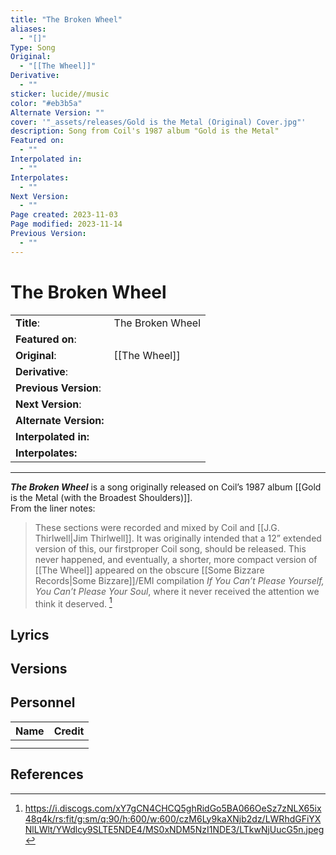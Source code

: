 ```yaml
---
title: "The Broken Wheel"
aliases:
  - "[]"
Type: Song
Original:
  - "[[The Wheel]]"
Derivative:
  - ""
sticker: lucide//music
color: "#eb3b5a"
Alternate Version: ""
cover: '"_assets/releases/Gold is the Metal (Original) Cover.jpg"'
description: Song from Coil's 1987 album "Gold is the Metal"
Featured on:
  - ""
Interpolated in:
  - ""
Interpolates:
  - ""
Next Version:
  - ""
Page created: 2023-11-03
Page modified: 2023-11-14
Previous Version:
  - ""
---
```


# The Broken Wheel

|  |  |
| --- | --- |
| __Title__: | The Broken Wheel |
| __Featured on__: |  |
| __Original__: | [[The Wheel]] |
| __Derivative__: |  |
| __Previous Version__: |  |
| __Next Version__: |  |
| __Alternate Version:__ |  |
| __Interpolated in:__ |  |
| __Interpolates:__ |  |

---

*__The Broken Wheel__* is a song originally released on Coil’s 1987 album [[Gold is the Metal (with the Broadest Shoulders)]].  
From the liner notes:

> These sections were recorded and mixed by Coil and [[J.G. Thirlwell|Jim Thirlwell]]. It was originally intended that a 12” extended version of this, our firstproper Coil song, should be released. This never happened, and eventually, a shorter, more compact version of [[The Wheel]] appeared on the obscure [[Some Bizzare Records|Some Bizzare]]/EMI compilation *If You Can’t Please Yourself, You Can’t Please Your Soul*, where it never received the attention we think it deserved. [^1]

## Lyrics

## Versions

## Personnel

|Name|Credit|
|---|---|
|||
|||

## References

[^1]: <https://i.discogs.com/xY7gCN4CHCQ5ghRidGo5BA066OeSz7zNLX65ix48q4k/rs:fit/g:sm/q:90/h:600/w:600/czM6Ly9kaXNjb2dz/LWRhdGFiYXNlLWlt/YWdlcy9SLTE5NDE4/MS0xNDM5NzI1NDE3/LTkwNjUucG5n.jpeg>
